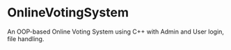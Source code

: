 # OnlineVotingSystem
An OOP-based Online Voting System using C++ with Admin and User login, file handling.
